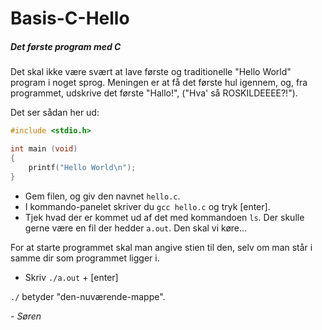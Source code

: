 # Basis-C-Hello
##### Det første program med C

Det skal ikke være svært at lave første og traditionelle "Hello World" program i noget sprog. Meningen er at få det første hul igennem, og, fra programmet, udskrive det første "Hallo!", ("Hva' så ROSKILDEEEE?!").

Det ser sådan her ud:

```C
#include <stdio.h>

int main (void)
{
    printf("Hello World\n");
}
```
- Gem filen, og giv den navnet `hello.c`.
- I kommando-panelet skriver du `gcc hello.c` og tryk [enter].
- Tjek hvad der er kommet ud af det med kommandoen `ls`. Der skulle gerne være en fil der hedder `a.out`. Den skal vi køre...

For at starte programmet skal man angive stien til den, selv om man står i samme dir som programmet ligger i. 

- Skriv `./a.out` + [enter]

`./` betyder "den-nuværende-mappe".

*- Søren*



